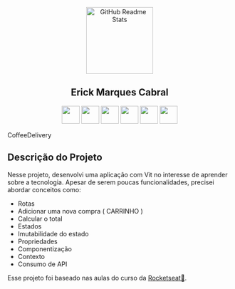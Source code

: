 <p align="center">
 <img heigth="150" Width="150" style="max-width:100%" src="https://raw.githubusercontent.com/MicaelliMedeiros/micaellimedeiros/master/image/computer-illustration.png" align="center" alt="GitHub Readme Stats" />
 <h2 align="center">Erick Marques Cabral</h2>
 <p align="center">
  <img 
       heigth="30"
       Width="40"
       style="max-width:100%"
       src="https://cdn.jsdelivr.net/gh/devicons/devicon/icons/css3/css3-original.svg">
  <img 
       heigth="30" 
       Width="40"
       style="max-width:100%"
       src="https://cdn.jsdelivr.net/gh/devicons/devicon/icons/html5/html5-original.svg">
  <img 
       heigth="30" 
       Width="40"
       style="max-width:100%"
       src="https://cdn.jsdelivr.net/gh/devicons/devicon/icons/nodejs/nodejs-original.svg">
  <img 
       heigth="30" 
       Width="40"
       style="max-width:100%"
       src="https://cdn.jsdelivr.net/gh/devicons/devicon/icons/react/react-original.svg">
  <img 
       heigth="30" 
       Width="40"
       style="max-width:100%"
       src="https://cdn.jsdelivr.net/gh/devicons/devicon/icons/typescript/typescript-original.svg">
  <img 
       heigth="30" 
       Width="40"
       style="max-width:100%"
       src="https://cdn.jsdelivr.net/gh/devicons/devicon/icons/javascript/javascript-original.svg">
  </p>
</p>
 

<p disply=flex>CoffeeDelivery<p>

## Descrição do Projeto
Nesse projeto, desenvolvi uma aplicação com Vit no interesse de aprender sobre a tecnologia. Apesar de serem poucas funcionalidades, precisei abordar conceitos como:

- Rotas
- Adicionar uma nova compra ( CARRINHO )
- Calcular o total
- Estados
- Imutabilidade do estado
- Propriedades
- Componentização
- Contexto
- Consumo de API
    
Esse projeto foi baseado nas aulas do curso da <a href="https://www.rocketseat.com.br/">Rocketseat🔗</a>.
